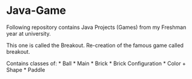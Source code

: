 # Java-Game

Following repository contains Java Projects (Games) from my Freshman year at university.

This one is called the Breakout.
Re-creation of the famous game called breakout.

Contains classes of:
         * Ball
         * Main
         * Brick
         * Brick Configuration
         * Color + Shape
         * Paddle


